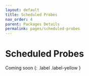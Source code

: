 ```yaml
---
layout: default
title: Scheduled Probes
nav_order: 4
parent: Packages Details
permalink: pages/scheduled-probes
---
```


# Scheduled Probes
Coming soon
{: .label .label-yellow }